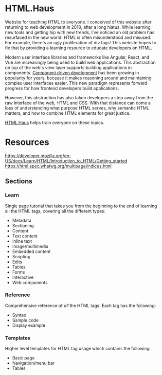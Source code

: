 # HTML.Haus
Website for teaching HTML to everyone.  I conceived of this website after returning to web development in 2018, after a long hiatus.  While learning new tools and getting hip with new trends, I've noticed an old problem has resurfaced in the new world: HTML is often misunderstood and misused.  For example, there's an ugly proliferation of div tags!  This website hopes to fix that by providing a learning resource to educate developers on HTML.

Modern user interface libraries and frameworks like Angular, React, and Vue are increasingly being used to build web applications.  This abstraction on top of the web's view layer supports building applications in components.  [Component driven development](https://blog.hichroma.com/component-driven-development-ce1109d56c8e) has been growing in popularity for years, because it makes reasoning around and maintaining complex user interfaces easier.  This new paradigm represents forward progress for how frontend developers build applications.  

However, this abstraction has also taken developers a step away from the raw interface of the web, HTML and CSS.  With that distance can come a loss of understanding what purpose HTML serves, why semantic HTML matters, and how to combine HTML elements for great justice.  

[HTML.Haus](https://html.haus/) helps train everyone on these topics.

# Resources
https://developer.mozilla.org/en-US/docs/Learn/HTML/Introduction_to_HTML/Getting_started
https://html.spec.whatwg.org/multipage/indices.html

## Sections
### Learn
Single page tutorial that takes you from the beginning to the end of learning all the HTML tags, covering all the different types:
- Metadata
- Sectioning
- Content
- Text content
- Inline text
- Image/multimedia
- Embedded content
- Scripting
- Edits
- Tables
- Forms
- Interactive
- Web components
  
### Reference
Comprehensive reference of *all* the HTML tags.  Each tag has the following:
- Syntax
- Sample code
- Display example
  
### Templates
Higher level templates for HTML tag usage which contains the following:
- Basic page
- Navigation/menu bar
- Tables